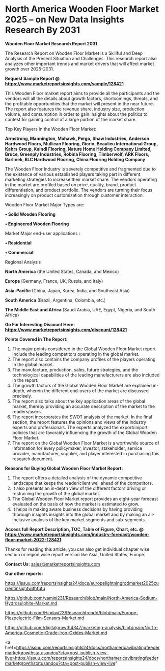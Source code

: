 # North America Wooden Floor Market 2025 – on New Data Insights Research By 2031

<strong>Wooden Floor Market Research Report 2031</strong>

The Research Report on Wooden Floor Market is a Skillful and Deep Analysis of the Present Situation and Challenges. This research report also analyzes other important trends and market drivers that will affect market growth over 2025-2031.

<strong>Request Sample Report @ <a href=https://www.marketreportsinsights.com/sample/128421>https://www.marketreportsinsights.com/sample/128421</a></strong>

This Wooden Floor market report aims to provide all the participants and the vendors will all the details about growth factors, shortcomings, threats, and the profitable opportunities that the market will present in the near future. The report also features the revenue share, industry size, production volume, and consumption in order to gain insights about the politics to contest for gaining control of a large portion of the market share.

Top Key Players in the Wooden Floor Market:

<strong>Armstrong, Mannington, Mohawk, Pergo, Shaw Industries, Anderson Hardwood Floors, Mullican Flooring, Giorio, Beaulieu International Group, Kahrs Group, Kaindl Flooring, Nature Home Holding Company Limited, Bruce, Greenply Industries, Robina Flooring, Timberwolf, ARK Floors, Barlinek, BLC Hardwood Flooring, China Flooring Holding Company</strong>

The Wooden Floor Industry is severely competitive and fragmented due to the existence of various established players taking part in different marketing strategies to increase their market share. The vendors operating in the market are profiled based on price, quality, brand, product differentiation, and product portfolio. The vendors are turning their focus increasingly on product customization through customer interaction.

Wooden Floor Market Major Types are:

<strong>• Solid Wooden Flooring

• Engineered Wooden Flooring</strong>

Market Major end-user applications :

<strong>• Residential

• Commercial</strong>

Regional Analysis

</u><strong><b>North America</b></strong> (the United States, Canada, and Mexico)

<strong><b>Europe </b></strong>(Germany, France, UK, Russia, and Italy)

<strong><b>Asia-Pacific</b></strong> (China, Japan, Korea, India, and Southeast Asia)

<strong><b>South America</b></strong> (Brazil, Argentina, Colombia, etc.)

<strong><b>The Middle East and Africa</b></strong> (Saudi Arabia, UAE, Egypt, Nigeria, and South Africa)

<strong>Go For Interesting Discount Here: <a href=https://www.marketreportsinsights.com/discount/128421>https://www.marketreportsinsights.com/discount/128421</a></strong>

<strong>Points Covered in The Report:</strong>
<ol>
  <li>The major points considered in the Global Wooden Floor Market report include the leading competitors operating in the global market.</li>
  <li>The report also contains the company profiles of the players operating in the global market.</li>
  <li>The manufacture, production, sales, future strategies, and the technological capabilities of the leading manufacturers are also included in the report.</li>
  <li>The growth factors of the Global Wooden Floor Market are explained in-depth, wherein the different end-users of the market are discussed precisely.</li>
  <li>The report also talks about the key application areas of the global market, thereby providing an accurate description of the market to the readers/users.</li>
  <li>The report incorporates the SWOT analysis of the market. In the final section, the report features the opinions and views of the industry experts and professionals. The experts analyzed the export/import policies that are favorably influencing the growth of the Global Wooden Floor Market.</li>
  <li>The report on the Global Wooden Floor Market is a worthwhile source of information for every policymaker, investor, stakeholder, service provider, manufacturer, supplier, and player interested in purchasing this research document.</li>
</ol>
<strong>Reasons for Buying Global Wooden Floor Market Report:</strong>

<ol>
  <li>The report offers a detailed analysis of the dynamic competitive landscape that keeps the reader/client well ahead of the competitors.</li>
  <li>It also presents an in-depth view of the different factors driving or restraining the growth of the global market.</li>
  <li>The Global Wooden Floor Market report provides an eight-year forecast evaluated on the basis of how the market is estimated to grow.</li>
  <li>It helps in making aware business decisions by having providing thorough insights insights into the global market and by making an all-inclusive analysis of the key market segments and sub-segments.</li>
</ol>
<strong>Access full Report Description, TOC, Table of Figure, Chart, etc. @ <a href=https://www.marketreportsinsights.com/industry-forecast/wooden-floor-market-2022-128421>https://www.marketreportsinsights.com/industry-forecast/wooden-floor-market-2022-128421</a></strong>


Thanks for reading this article; you can also get individual chapter wise section or region wise report version like Asia, United States, Europe.

<strong>Contact Us:</strong>
sales@marketreportsinsights.com

<strong>Our other reports:</strong>

<a href=https://issuu.com/reportsinsights24/docs/europelightningrodmarket2025currentinsightwithfutu>https://issuu.com/reportsinsights24/docs/europelightningrodmarket2025currentinsightwithfutu</a>

<a href=https://github.com/yamini231/Research/blob/main/North-America-Sodium-Hydrosulphite-Market.md>https://github.com/yamini231/Research/blob/main/North-America-Sodium-Hydrosulphite-Market.md</a>

<a href=https://github.com/Hindavi23/Researchtrendd/blob/main/Europe-Piezoelectric-Film-Sensors-Market.md>https://github.com/Hindavi23/Researchtrendd/blob/main/Europe-Piezoelectric-Film-Sensors-Market.md</a>

<a href=https://github.com/digitalgrowth4347/marketing-analysis/blob/main/North-America-Cosmetic-Grade-Iron-Oxides-Market.md>https://github.com/digitalgrowth4347/marketing-analysis/blob/main/North-America-Cosmetic-Grade-Iron-Oxides-Market.md</a>

<a href=https://issuu.com/reportsinsights24/docs/northamericavibratingfeedermarketgrowthstatusandou?cta=post-publish-view-live>https://issuu.com/reportsinsights24/docs/northamericavibratingfeedermarketgrowthstatusandou?cta=post-publish-view-live</a>"
